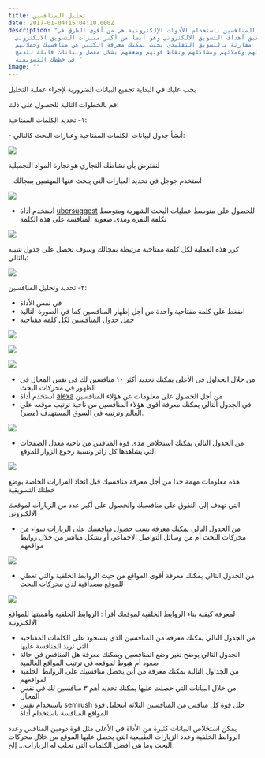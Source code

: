 ```yaml
---
title: تحليل المنافسين
date: 2017-01-04T15:04:10.000Z
description: "تحليل المنافسين باستخدام الأدوات الإلكترونية هي من أقوى الطرق في
  تحقيق أهداف التسويق الالكتروني وهو أيضا من أكبر مميزات التسويق الالكتروني
  مقارنة بالتسويق التقليدي بحيث يمكنك معرفة الكثير عن منافسيك وحملاتهم
  واعلاناتهم وعملائهم ومشاكلهم ونقاط قوتهم وضعفهم بشكل مفصل وبيانات قابلة للدمج
  في خططك التسويقية "
image: ""
---
```

يجب عليك في البداية تجميع البيانات الضرورية لإجراء عملية التحليل

قم بالخطوات التالية للحصول على ذلك:

١- تحديد الكلمات المفتاحية:

\- أنشأ جدول لبيانات الكلمات المفتاحية وعبارات البحث كالتالي:

![](img/snip20200501_2.png)

لنفترض بأن نشاطك التجاري هو تجارة المواد التجميلية

\- استخدم جوجل في تحديد العبارات التي يبحث عنها المهتمين بمجالك

![](img/image1.png)

* استخدم أداة [ubersuggest](https://app.neilpatel.com/en/ubersuggest) للحصول على متوسط عمليات البحث الشهرية ومتوسط تكلفة النقرة ومدى صعوبة المنافسة على هذه الكلمة

![](img/image2.png)

كرر هذه العملية لكل كلمة مفتاحية مرتبطة بمجالك وسوف تحصل على جدول شبيه بالتالي:

![](https://lh4.googleusercontent.com/g1SQPEn-4xlStox6iv8QbvZMqLysc0L3OKM77NrQPwPLkcJNkUGGajUXEHQqa_lQo0zz9guSIiHVUvNwYVYv2Ae_3zPVNQTnJCjCusTivMdr8j1qifjAZgtyF1CxGg)

٢- تحديد وتحليل المنافسين:

* في نفس الأداة
* اضغط على كلمة مفتاحية واحدة من أجل إظهار المنافسين كما في الصورة التالية
* حمل جدول المنافسين لكل كلمة مفتاحية

![](https://lh6.googleusercontent.com/iaK_HOLOsOSdvh_WA6YbDzvzJoxVRiJCwSTaNWYctLc1eLjJv1AZ_6mTWkg4GByvHlOcvom-_eMf9bkfNrYxpiJ7M2_sFv3OFE6lAvZRtPUSk9Hdd5zJ-kvUlbtNNQ)

![](https://lh3.googleusercontent.com/Xat5VFsnW9P71G7WOEM1a5igpy4thgMLYRb7BMzxNkcKnPx5Z4u-mbJ7eaWgrKFfxfmdt6pXhE6DQNCJBvMQMYXMDEn7JQFx6LqMMJkCOaMyWMaWAtLKj9ERdomQjQ)

![](https://lh3.googleusercontent.com/moUlDr9rl6fZlIifiNBbYG6SWM9-Qn7e6y0I0t_Tfozat2GakkekcLR_0BNI_dYCbA9Bh3d6XAx0D02HfOBUX1J30KoPU2-AXReW1ukwg4ksIHpj_JCb-1kaDO8dpw)

* من خلال الجداول في الأعلى يمكنك تحديد أكثر ١٠ منافسين لك في نفس المجال في الظهور في محركات البحث
* استخدم أداة [alexa](alexa.com) من أجل الحصول على معلومات عن هؤلاء المنافسين
* في الجدول التالي يمكنك معرفة أقوى هؤلاء المنافسين من ناحية ترتيب موقعه على العالم وترتيبه في السوق المستهدف (مصر).

![](img/unnamed.png)

* من الجدول التالي يمكنك استخلاص مدى قوة المنافس من ناحية معدل الصفحات التي يشاهدها كل زائر ونسبة رجوع الزوار للموقع

![](img/image7.png)

هذه معلومات مهمة جدا من أجل معرفة منافسيك قبل اتخاذ القرارات الخاصة بوضع خطتك التسويقية

التي تهدف إلى التفوق على منافسيك والحصول على أكبر عدد من الزيارات لموقعك الالكتروني

* من الجدول التالي يمكنك معرفة نسب حصول منافسيك على الزيارات سواء من محركات البحث أم من وسائل التواصل الاجماعي أو بشكل مباشر من خلال روابط مواقعهم

![](img/image6.png)

* من الجدول التالي يمكنك معرفة أقوى المواقع من حيث الروابط الخلفية والتي تعطي للموقع مصداقية لدى محركات البحث

![](img/image5.png)

لمعرفة كيفية بناء الروابط الخلفية لموقعك أقرأ : الروابط الخلفية وأهميتها للمواقع الالكترونية

* من الجدول التالي يمكنك معرفة من المنافسين الذي يستحوذ على الكلمات المفتاحية التي تريد المنافسة عليها
* الجدول التالي يوضح تغير وضع المنافسين ويمكنك معرفة هل المنافس في حالة صعود أم هبوط لموقعه في ترتيب المواقع العالمية
* من الجداول التالية يمكنك معرفة من أين يحصل منافسيك على الروابط الخلفية لمواقعهم
* من خلال البيانات التي حصلت عليها يمكنك تحديد أهم ٣ منافسين لك في نفس المجال
* باستخدام نفس semrush حلل قوة كل منافس من المنافسين الثلاثة ابتحليل قوة المواقع المنافسة باستخدام أداة

يمكن استخلاص البيانات كثيرة من الأداة في الأعلى مثل قوة دومين المنافس وعدد الروابط الخلفية وعدد الزيارات الطبيعية التي يحصل عليها الموقع من خلال محركات البحث وما هي أفضل الكلمات التي تجلب له الزيارات… إلخ